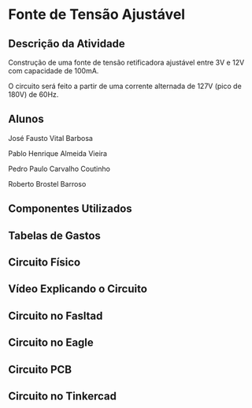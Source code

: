# Fonte de Tensão Ajustável
## Descrição da Atividade

Construção de uma fonte de tensão retificadora ajustável entre 3V e 12V com capacidade de 100mA. 

O circuito será feito a partir de uma corrente alternada de 127V (pico de 180V) de 60Hz.

## Alunos

José Fausto Vital Barbosa

Pablo Henrique Almeida Vieira

Pedro Paulo Carvalho Coutinho

Roberto Brostel Barroso

## Componentes Utilizados

## Tabelas de Gastos

## Circuito Físico

## Vídeo Explicando o Circuito 

## Circuito no Fasltad

## Circuito no Eagle

## Circuito PCB

## Circuito no Tinkercad
